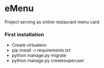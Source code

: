 # eMenu
Project serving as online restaurant menu card

### First installation ###

* Create virtualenv
* pip install -r requirements.txt
* python manage.py migrate
* python manage.py createsuperuser

